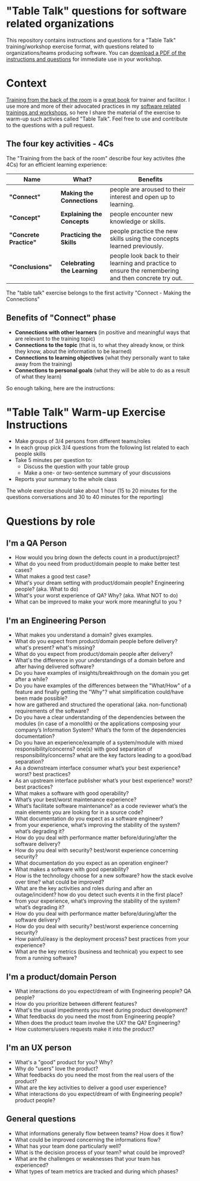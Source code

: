 
# "Table Talk" questions for software related organizations

This repository contains instructions and questions for a "Table Talk" training/workshop exercise format, with questions related to organizations/teams producing software.
You can [download a PDF of the instructions and questions](https://github.com/jgrodziski/software-table-talk-questions/raw/master/Workshop-Warm-up-TableTalk.pdf) for immediate use in your workshop.

# Context

[Training from the back of the room](https://fromthebackoftheroom.training/a-short-overview-of-training-from-the-back-of-the-room) is a [great book](https://www.amazon.com/Training-Back-Room-Aside-Learn/dp/0787996629) for trainer and facilitor. I use more and more of their advocated practices in my [software related trainings and workshops](https://domain-driven-design.eu/), so here I share the material of the exercise to warm-up such activies called "Table Talk". Feel free to use and contribute to the questions with a pull request.

## The four key activities - 4Cs
The "Training from the back of the room" describe four key activites (the 4Cs) for an efficient learning experience:

| Name | What? | Benefits |
| ---- | ---- | ---- |
| **"Connect"**            | **Making the Connections**   | people are aroused to their interest and open up to learning. |
| **"Concept"**            | **Explaining the Concepts**  | people encounter new knowledge or skills. |
| **"Concrete Practice"**  | **Practicing the Skills**    | people practice the new skills using the concepts learned previously.|
| **"Conclusions"**        | **Celebrating the Learning** | people look back to their learning and practice to ensure the remembering and then concrete try out.|

The "table talk" exercise belongs to the first activity "Connect - Making the Connections"

## Benefits of "Connect" phase

- **Connections with other learners** (in positive and meaningful ways that are relevant to the training topic)
- **Connections to the topic** (that is, to what they already know, or think they know, about the information to be learned)
- **Connections to learning objectives** (what they personally want to take away from the training)
- **Connections to personal goals** (what they will be able to do as a result of what they learn)

So enough talking, here are the instructions:

# "Table Talk" Warm-up Exercise Instructions

* Make groups of 3/4 persons from different teams/roles
* In each group pick 3/4 questions from the following list related to each people skills
* Take 5 minutes per question to:
   * Discuss the question with your table group
   * Make a one- or two-sentence summary of your discussions
* Reports your summary to the whole class

The whole exercise should take about 1 hour (15 to 20 minutes for the questions conversations and 30 to 40 minutes for the reporting)

# Questions by role

## I'm a QA Person

- How would you bring down the defects count in a product/project?
- What do you need from product/domain people to make better test cases? 
- What makes a good test case?
- What's your dream setting with product/domain people? Engineering people? (aka. What to do)
- What's your worst experience of QA? Why? (aka. What NOT to do)
- What can be improved to make your work more meaningful to you ?


## I'm an Engineering Person


- What makes you understand a domain? gives examples.
- What do you expect from product/domain people before delivery? what's present? what's missing?
- What do you expect from product/domain people after delivery?
- What's the difference in your understandings of a domain before and after having delivered software? 
- Do you have examples of insights/breakthrough on the domain you get after a while?
- Do you have examples of the differences between the "What/How" of a feature and finally getting the "Why"? what simplification could/have been made possible?
- how are gathered and structured the operational (aka. non-functional) requirements of the software?
- Do you have a clear understanding of the dependencies between the modules (in case of a monolith) or the applications composing your company’s Information System? What’s the form of the dependencies documentation?
- Do you have an experience/example of a system/module with mixed responsibility/concerns? one(s) with good separation of responsibility/concerns? what are the key factors leading to a good/bad separation?
- As a downstream interface consumer what’s your best experience? worst? best practices?
- As an upstream interface publisher what’s your best experience? worst? best practices?
- What makes a software with good operability?
- What’s your best/worst maintenance experience?
- What’s facilitate software maintenance? as a code reviewer what’s the main elements you are looking for in a source code?
- What documentation do you expect as a software engineer?
- from your experience, what’s improving the stability of the system? what’s degrading it?
- How do you deal with performance matter before/during/after the software delivery?
- How do you deal with security? best/worst experience concerning security?
- What documentation do you expect as an operation engineer?
- What makes a software with good operability?
- How is the technology choose for a new software? how the stack evolve over time? what could be improved?
- What are the key activities and roles during and after an outage/incident? how do you detect such events it in the first place?
- from your experience, what’s improving the stability of the system? what’s degrading it?
- How do you deal with performance matter before/during/after the software delivery?
- How do you deal with security? best/worst experience concerning security?
- How painful/easy is the deployment process? best practices from your experience?
- What are the key metrics (business and technical) you expect to see from a running software?

## I'm a product/domain Person


- What interactions do you expect/dream of with Engineering people? QA people?
- How do you prioritize between different features?
- What's the usual impediments you meet during product development? 
- What feedbacks do you need the most from Engineering people?
- When does the product team involve the UX? the QA? Engineering?
- How customers/users requests make it into the product?


## I'm an UX person


- What's a "good" product for you? Why?
- Why do "users" love the product?
- What feedbacks do you need the most from the real users of the product?
- What are the key activities to deliver a good user experience?
- What interactions do you expect/dream of with Engineering people? product people?


## General questions


- What informations generally flow between teams? How does it flow?
- What could be improved concerning the informations flow?
- What has your team done particularly well?
- What is the decision process of your team? what could be improved?
- What are the challenges or weaknesses that your team has experienced?
- What types of team metrics are tracked and during which phases?

